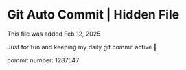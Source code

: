 # Git Auto Commit | Hidden File

This file was added Feb 12, 2025

Just for fun and keeping my daily git commit active 🤪

commit number: 1287547
